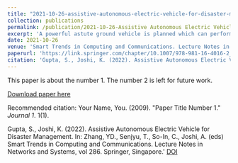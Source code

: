 ```yaml
---
title: "2021-10-26-assistive-autonomous-electric-vehicle-for-disaster-management.md"
collection: publications
permalink: /publication/2021-10-26-Assistive Autonomous Electric Vehicle for Disaster Management
excerpt: 'A powerful astute ground vehicle is planned which can perform different errands like recognizing objects and evading the articles self-rulingly, and furthermore, it can distinguish paths to move itself whenever needed to ride on a street. The vehicle comprises sensors and camera to identify objects to evade them, and it can likewise move on a predefined way because of the utilization of GPS framework on the vehicle. It may be utilized in the midst of catastrophe to help individuals by checking and identifying presence of harmed individuals in a huge region and giving them fundamentals. It can likewise be utilized as a conveyance vehicle in the midst of pandemic like COVID-19 where contactless conveyance of fundamental merchandise should be finished'
date: 2021-10-26
venue: 'Smart Trends in Computing and Communications. Lecture Notes in Networks and Systems'
paperurl: 'https://link.springer.com/chapter/10.1007/978-981-16-4016-2_14'
citation: 'Gupta, S., Joshi, K. (2022). Assistive Autonomous Electric Vehicle for Disaster Management. In: Zhang, YD., Senjyu, T., So-In, C., Joshi, A. (eds) Smart Trends in Computing and Communications. Lecture Notes in Networks and Systems, vol 286. Springer, Singapore.' [DOI](https://doi.org/10.1007/978-981-16-4016-2_14)
---
```

This paper is about the number 1. The number 2 is left for future work.

[Download paper here](https://link.springer.com/chapter/10.1007/978-981-16-4016-2_14)

Recommended citation: Your Name, You. (2009). "Paper Title Number 1." <i>Journal 1</i>. 1(1).

Gupta, S., Joshi, K. (2022). Assistive Autonomous Electric Vehicle for Disaster Management. In: Zhang, YD., Senjyu, T., So-In, C., Joshi, A. (eds) Smart Trends in Computing and Communications. Lecture Notes in Networks and Systems, vol 286. Springer, Singapore.' [DOI](https://doi.org/10.1007/978-981-16-4016-2_14)
